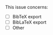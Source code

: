 This issue concerns:

* [ ] BibTeX export
* [ ] BibLaTeX export
* [ ] Other

<!--
(feel free to check multiple)

When the issue is about export of any kind, please right-click the references where you experience the export problem, select "Send Better BibTeX Error", and post the resulting report ID (shown in red after you submit) here.

If you wish to report a combination of feature requests, bug reports and general usage questions, please file a separate report for each of these. It is easier for me to manage them separately.
-->
